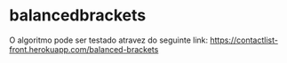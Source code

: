 # balancedbrackets

O algoritmo pode ser testado atravez do seguinte link:
https://contactlist-front.herokuapp.com/balanced-brackets
